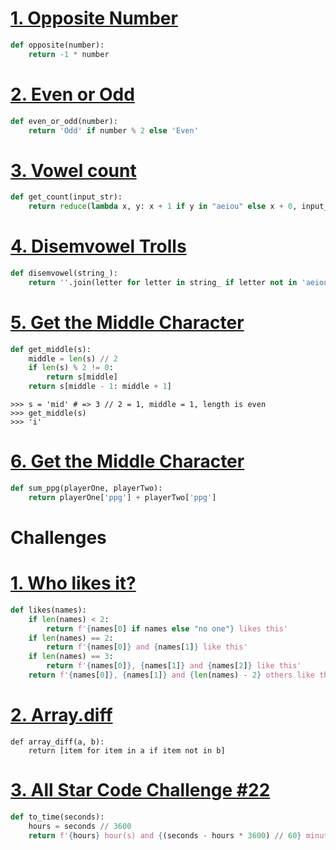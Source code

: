 # [1. Opposite Number](https://www.codewars.com/kata/56dec885c54a926dcd001095)

```python
def opposite(number):
    return -1 * number
```

# [2. Even or Odd](https://www.codewars.com/kata/53da3dbb4a5168369a0000fe/train/python)

```python
def even_or_odd(number):
    return 'Odd' if number % 2 else 'Even'
```

# [3. Vowel count](https://www.codewars.com/kata/54ff3102c1bad923760001f3)

```python
def get_count(input_str):
    return reduce(lambda x, y: x + 1 if y in "aeiou" else x + 0, input_str, 0) # Без закрытого тернарного выражения нельзя
```

# [4. Disemvowel Trolls](https://www.codewars.com/kata/52fba66badcd10859f00097e)

```python
def disemvowel(string_):
    return ''.join(letter for letter in string_ if letter not in 'aeiouAEIOU')

```

# [5. Get the Middle Character](https://www.codewars.com/kata/56747fd5cb988479af000028)

```python
def get_middle(s):
    middle = len(s) // 2
    if len(s) % 2 != 0:
        return s[middle]
    return s[middle - 1: middle + 1]
```

```Pyt
>>> s = 'mid' # => 3 // 2 = 1, middle = 1, length is even
>>> get_middle(s)
>>> 'i'
```

# [6. Get the Middle Character](https://www.codewars.com/kata/5863f97fb3a675d9a700003f/python)

```python
def sum_ppg(playerOne, playerTwo):
    return playerOne['ppg'] + playerTwo['ppg']
```



# Challenges

# [1. Who likes it?](https://www.codewars.com/kata/5266876b8f4bf2da9b000362)

```python
def likes(names):
    if len(names) < 2:
        return f'{names[0] if names else "no one"} likes this'
    if len(names) == 2:
        return f'{names[0]} and {names[1]} like this'
    if len(names) == 3:
        return f'{names[0]}, {names[1]} and {names[2]} like this'
    return f'{names[0]}, {names[1]} and {len(names) - 2} others like this'
```

# [2. Array.diff](https://www.codewars.com/kata/523f5d21c841566fde000009/python)

```pyth
def array_diff(a, b):
    return [item for item in a if item not in b]
```

# [3. All Star Code Challenge #22](https://www.codewars.com/kata/5865cff66b5699883f0001aa)

```python
def to_time(seconds):
    hours = seconds // 3600
    return f'{hours} hour(s) and {(seconds - hours * 3600) // 60} minute(s)'
```

